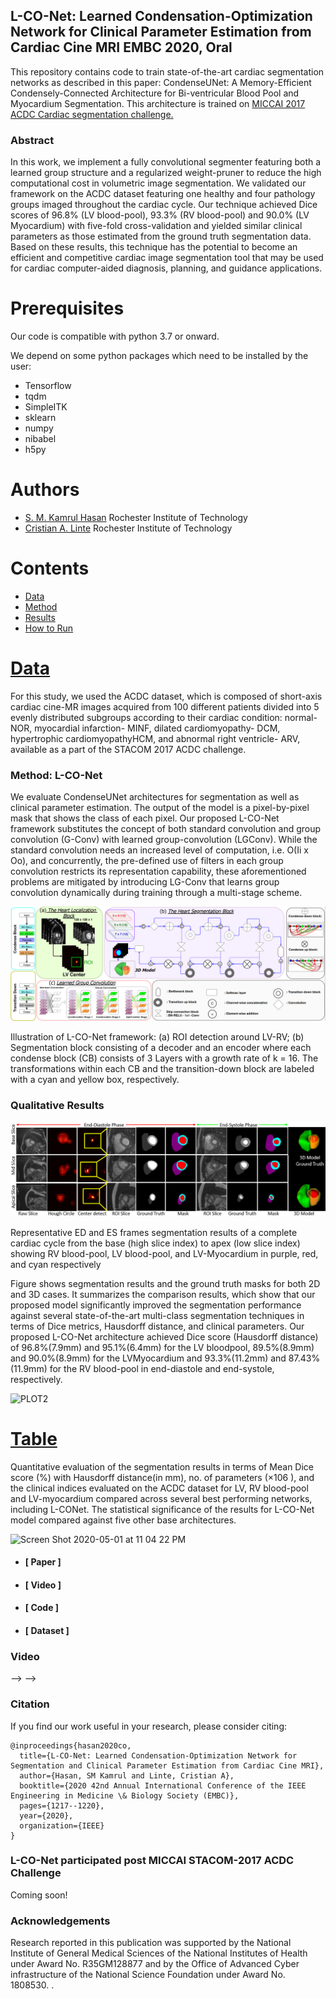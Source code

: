 
**L-CO-Net: Learned Condensation-Optimization Network for Clinical Parameter Estimation from Cardiac Cine MRI** EMBC 2020, Oral 
---------------------------------------------------------------------------------------------------------------------------------

This repository contains code to train state-of-the-art cardiac segmentation networks as described in this paper: CondenseUNet: A Memory-Efficient Condensely-Connected Architecture for Bi-ventricular Blood Pool and Myocardium
Segmentation. This architecture is trained on [MICCAI 2017 ACDC Cardiac segmentation challenge.](https://www.creatis.insa-lyon.fr/Challenge/acdc/index.html)

### **Abstract**

In this work, we implement a fully convolutional segmenter featuring
both a learned group structure and a regularized weight-pruner to reduce
the high computational cost in volumetric image segmentation. We
validated our framework on the ACDC dataset featuring one healthy and
four pathology groups imaged throughout the cardiac cycle. Our technique
achieved Dice scores of 96.8% (LV blood-pool), 93.3% (RV blood-pool) and
90.0% (LV Myocardium) with five-fold cross-validation and yielded
similar clinical parameters as those estimated from the ground truth
segmentation data. Based on these results, this technique has the
potential to become an efficient and competitive cardiac image
segmentation tool that may be used for cardiac computer-aided diagnosis,
planning, and guidance applications.


# Prerequisites
Our code is compatible with python 3.7 or onward.

We depend on some python packages which need to be installed by the user:

* Tensorflow
* tqdm
* SimpleITK
* sklearn
* numpy
* nibabel
* h5py

# Authors 
-   [S. M. Kamrul Hasan](https://smkamrulhasan.github.io) Rochester
    Institute of Technology
-   [Cristian A. Linte](https://www.rit.edu/directory/calbme-cristian-linte) Rochester Institute of
    Technology

# Contents 

* [Data]()
* [Method]()
* [Results]()
* [How to Run]()


# [Data]()

For this study, we used the ACDC dataset, which is composed of short-axis cardiac cine-MR images acquired from 100 different patients divided into 5 evenly distributed subgroups according to their cardiac condition: normal- NOR, myocardial infarction- MINF, dilated cardiomyopathy- DCM, hypertrophic cardiomyopathyHCM, and abnormal right ventricle- ARV, available as a part of the STACOM 2017 ACDC challenge.

### **Method: L-CO-Net**

We evaluate CondenseUNet architectures for segmentation as well as clinical parameter estimation. The output of the model is a pixel-by-pixel mask that shows the class of each pixel. Our proposed L-CO-Net framework substitutes the concept of both standard convolution and group convolution (G-Conv) with learned group-convolution (LGConv). While the standard convolution needs an increased level of computation, i.e. O(Ii x Oo), and concurrently, the pre-defined use of filters in each group convolution restricts its representation capability, these aforementioned problems are mitigated by introducing LG-Conv that learns group convolution dynamically during training through a multi-stage scheme.

![overview](method.png)

Illustration of L-CO-Net framework: (a) ROI detection around LV-RV; (b)
Segmentation block consisting of a decoder and an encoder where each
condense block (CB) consists of 3 Layers with a growth rate of k = 16.
The transformations within each CB and the transition-down block are
labeled with a cyan and yellow box, respectively.

### **Qualitative Results**

![overview](listener_qualitative_res.png)

Representative ED and ES frames segmentation results of a complete
cardiac cycle from the base (high slice index) to apex (low slice index)
showing RV blood-pool, LV blood-pool, and LV-Myocardium in purple, red,
and cyan respectively


Figure shows segmentation results and the ground truth masks for both 2D and 3D cases. It summarizes the comparison results, which show that our proposed model significantly improved the segmentation performance against several state-of-the-art multi-class segmentation techniques in terms of Dice metrics, Hausdorff distance, and clinical parameters. Our proposed L-CO-Net architecture achieved Dice score (Hausdorff distance) of 96.8%(7.9mm) and 95.1%(6.4mm) for the LV bloodpool, 89.5%(8.9mm) and 90.0%(8.9mm) for the LVMyocardium and 93.3%(11.2mm) and 87.43%(11.9mm) for the RV blood-pool in end-diastole and end-systole, respectively.

![PLOT2](https://user-images.githubusercontent.com/42282006/80854260-940f2600-8c04-11ea-8040-a8fad6f1660d.png)

# [Table]()

Quantitative evaluation of the segmentation results in terms of Mean Dice score (%) with Hausdorff distance(in mm),
no. of parameters (×106 ), and the clinical indices evaluated on the ACDC dataset for LV, RV blood-pool and LV-myocardium compared across several best performing networks, including L-CONet. The statistical significance of the results for L-CO-Net model compared against five other base architectures.

<img width="674" alt="Screen Shot 2020-05-01 at 11 04 22 PM" src="https://user-images.githubusercontent.com/42282006/80853609-206b1a00-8c00-11ea-8d3b-77fc5a7ee8d4.png">


-   [](https://arxiv.org/abs/2004.11253)

    #### **[ Paper ]**

-   [](#video)

    #### **[ Video ]**

-   [](https://github.com/lconet)

    #### **[ Code ]**

-   [](#dataset)

    #### **[ Dataset ]**



### **Video**

--\> --\>


### **Citation**

If you find our work useful in your research, please consider citing:

``` {.w3-panel .w3-leftbar .w3-light-grey}
@inproceedings{hasan2020co,
  title={L-CO-Net: Learned Condensation-Optimization Network for Segmentation and Clinical Parameter Estimation from Cardiac Cine MRI},
  author={Hasan, SM Kamrul and Linte, Cristian A},
  booktitle={2020 42nd Annual International Conference of the IEEE Engineering in Medicine \& Biology Society (EMBC)},
  pages={1217--1220},
  year={2020},
  organization={IEEE}
}
```

### **L-CO-Net participated post MICCAI STACOM-2017 ACDC Challenge**

Coming soon!

### **Acknowledgements**

Research reported in this publication was supported by the National
Institute of General Medical Sciences of the National Institutes of
Health under Award No. R35GM128877 and by the Office of Advanced Cyber
infrastructure of the National Science Foundation under Award No.
1808530. .




